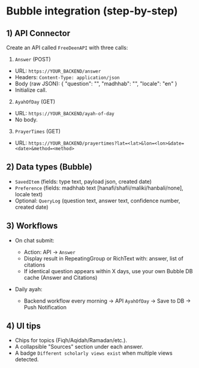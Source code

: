 # Bubble integration (step-by-step)

## 1) API Connector
Create an API called `FreeDeenAPI` with three calls:

1. `Answer` (POST)
- URL: `https://YOUR_BACKEND/answer`
- Headers: `Content-Type: application/json`
- Body (raw JSON):
  {
    "question": "<dynamic>",
    "madhhab": "<dynamic>",
    "locale": "en"
  }
- Initialize call.

2. `AyahOfDay` (GET)
- URL: `https://YOUR_BACKEND/ayah-of-day`
- No body.

3. `PrayerTimes` (GET)
- URL: `https://YOUR_BACKEND/prayertimes?lat=<lat>&lon=<lon>&date=<date>&method=<method>`

## 2) Data types (Bubble)
- `SavedItem` (fields: type text, payload json, created date)
- `Preference` (fields: madhhab text [hanafi/shafii/maliki/hanbali/none], locale text)
- Optional: `QueryLog` (question text, answer text, confidence number, created date)

## 3) Workflows
- On chat submit:
  - Action: API → `Answer`
  - Display result in RepeatingGroup or RichText with: answer, list of citations
  - If identical question appears within X days, use your own Bubble DB cache (Answer and Citations)

- Daily ayah:
  - Backend workflow every morning → API `AyahOfDay` → Save to DB → Push Notification

## 4) UI tips
- Chips for topics (Fiqh/Aqidah/Ramadan/etc.).
- A collapsible "Sources" section under each answer.
- A badge `Different scholarly views exist` when multiple views detected.
